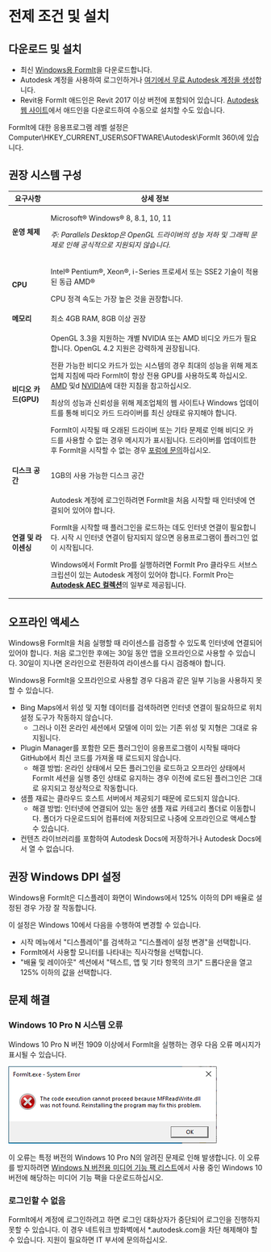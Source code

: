 # 전제 조건 및 설치

## 다운로드 및 설치

* 최신 [Windows용 FormIt](https://formit.autodesk.com/page/download)을 다운로드합니다.
* Autodesk 계정을 사용하여 로그인하거나 [여기에서 무료 Autodesk 계정을 생성](https://accounts.autodesk.com)합니다.
* Revit용 FormIt 애드인은 Revit 2017 이상 버전에 포함되어 있습니다. [Autodesk 웹 사이트](https://formit.autodesk.com/page/formit-revit)에서 애드인을 다운로드하여 수동으로 설치할 수도 있습니다.

FormIt에 대한 응용프로그램 레벨 설정은 Computer\\HKEY_CURRENT_USER\\SOFTWARE\\Autodesk\\FormIt 360\\에 있습니다.

## 권장 시스템 구성

| 요구사항                    | 상세 정보                                                                                                                                                                                                                                                                                                                                                                                                                                                                                                                                                                                                                                                                                                                                                                                                                                                                                                                 |
| ------------------------------ | ----------------------------------------------------------------------------------------------------------------------------------------------------------------------------------------------------------------------------------------------------------------------------------------------------------------------------------------------------------------------------------------------------------------------------------------------------------------------------------------------------------------------------------------------------------------------------------------------------------------------------------------------------------------------------------------------------------------------------------------------------------------------------------------------------------------------------------------------------------------------------------------------------------------------- |
| **운영 체제**           | <p>Microsoft® Windows® 8, 8.1, 10, 11</p><p><em>주: Parallels Desktop은 OpenGL 드라이버의 성능 저하 및 그래픽 문제로 인해 공식적으로 지원되지 않습니다.</em></p>                                                                                                                                                                                                                                                                                                                                                                                                                                                                                                                                                                                                                                                                                                                                     |
| **CPU**                        | <p>Intel® Pentium®, Xeon®, i-Series 프로세서 또는 SSE2 기술이 적용된 동급 AMD®</p><p>CPU 정격 속도는 가장 높은 것을 권장합니다.</p>                                                                                                                                                                                                                                                                                                                                                                                                                                                                                                                                                                                                                                                                                                                                                                    |
| **메모리**                     | 최소 4GB RAM, 8GB 이상 권장                                                                                                                                                                                                                                                                                                                                                                                                                                                                                                                                                                                                                                                                                                                                                                                                                                                                            |
| **비디오 카드(GPU)**           | <p>OpenGL 3.3을 지원하는 개별 NVIDIA 또는 AMD 비디오 카드가 필요합니다. OpenGL 4.2 지원은 강력하게 권장됩니다.</p><p>전환 가능한 비디오 카드가 있는 시스템의 경우 최대의 성능을 위해 제조업체 지침에 따라 FormIt이 항상 전용 GPU를 사용하도록 하십시오. <a href="https://www.amd.com/en/support/kb/faq/dh-017">AMD</a> 및d <a href="http://nvidia.custhelp.com/app/answers/detail/a_id/2615/kw/manage%203d%20settings/related/1">NVIDIA</a>에 대한 지침을 참고하십시오.</p><p>최상의 성능과 신뢰성을 위해 제조업체의 웹 사이트나 Windows 업데이트를 통해 비디오 카드 드라이버를 최신 상태로 유지해야 합니다.</p><p>FormIt이 시작될 때 오래된 드라이버 또는 기타 문제로 인해 비디오 카드를 사용할 수 없는 경우 메시지가 표시됩니다. 드라이버를 업데이트한 후 FormIt을 시작할 수 없는 경우 <a href="https://forums.autodesk.com/t5/formit-forum/bd-p/142">포럼에 문의</a>하십시오.</p> |
| **디스크 공간**                 | 1GB의 사용 가능한 디스크 공간                                                                                                                                                                                                                                                                                                                                                                                                                                                                                                                                                                                                                                                                                                                                                                                                                                                                                                   |
| **연결 및 라이센싱** | <p>Autodesk 계정에 로그인하려면 FormIt을 처음 시작할 때 인터넷에 연결되어 있어야 합니다.</p><p>FormIt을 시작할 때 플러그인을 로드하는 데도 인터넷 연결이 필요합니다. 시작 시 인터넷 연결이 탐지되지 않으면 응용프로그램이 플러그인 없이 시작됩니다.</p><p>Windows에서 FormIt Pro를 실행하려면 FormIt Pro 클라우드 서브스크립션이 있는 Autodesk 계정이 있어야 합니다. FormIt Pro는 <a href="https://www.autodesk.com/collections/architecture-engineering-construction/overview"><strong>Autodesk AEC 컬렉션</strong></a>의 일부로 제공됩니다.</p>                                                                                                                                                                                                                                                                                                   |

## 오프라인 액세스

Windows용 FormIt을 처음 실행할 때 라이센스를 검증할 수 있도록 인터넷에 연결되어 있어야 합니다. 처음 로그인한 후에는 30일 동안 앱을 오프라인으로 사용할 수 있습니다. 30일이 지나면 온라인으로 전환하여 라이센스를 다시 검증해야 합니다.

Windows용 FormIt을 오프라인으로 사용할 경우 다음과 같은 일부 기능을 사용하지 못할 수 있습니다.

* Bing Maps에서 위성 및 지형 데이터를 검색하려면 인터넷 연결이 필요하므로 위치 설정 도구가 작동하지 않습니다.
  * 그러나 이전 온라인 세션에서 모델에 이미 있는 기존 위성 및 지형은 그대로 유지됩니다.
* Plugin Manager를 포함한 모든 플러그인이 응용프로그램이 시작될 때마다 GitHub에서 최신 코드를 가져올 때 로드되지 않습니다.
  * 해결 방법: 온라인 상태에서 모든 플러그인을 로드하고 오프라인 상태에서 FormIt 세션을 실행 중인 상태로 유지하는 경우 이전에 로드된 플러그인은 그대로 유지되고 정상적으로 작동합니다.
* 샘플 재료는 클라우드 호스트 서버에서 제공되기 때문에 로드되지 않습니다.
  * 해결 방법: 인터넷에 연결되어 있는 동안 샘플 재료 카테고리 폴더로 이동합니다. 폴더가 다운로드되어 컴퓨터에 저장되므로 나중에 오프라인으로 액세스할 수 있습니다.
* 컨텐츠 라이브러리를 포함하여 Autodesk Docs에 저장하거나 Autodesk Docs에서 열 수 없습니다.

## 권장 Windows DPI 설정

Windows용 FormIt은 디스플레이 화면이 Windows에서 125% 이하의 DPI 배율로 설정된 경우 가장 잘 작동합니다.

이 설정은 Windows 10에서 다음을 수행하여 변경할 수 있습니다.

* 시작 메뉴에서 "디스플레이"를 검색하고 "디스플레이 설정 변경"을 선택합니다.
* FormIt에서 사용할 모니터를 나타내는 직사각형을 선택합니다.
* "배율 및 레이아웃" 섹션에서 "텍스트, 앱 및 기타 항목의 크기" 드롭다운을 열고 125% 이하의 값을 선택합니다.

## 문제 해결

### Windows 10 Pro N 시스템 오류

Windows 10 Pro N 버전 1909 이상에서 FormIt을 실행하는 경우 다음 오류 메시지가 표시될 수 있습니다.

![Windows 10의 FormIt.exe 시스템 오류](<../.gitbook/assets/windows 10 error message.png>)

이 오류는 특정 버전의 Windows 10 Pro N의 알려진 문제로 인해 발생합니다. 이 오류를 방지하려면 [Windows N 버전용 미디어 기능 팩 리스트](https://support.microsoft.com/ko-kr/topic/media-feature-pack-list-for-windows-n-editions-c1c6fffa-d052-8338-7a79-a4bb980a700a)에서 사용 중인 Windows 10 버전에 해당하는 미디어 기능 팩을 다운로드하십시오.

### 로그인할 수 없음

FormIt에서 계정에 로그인하려고 하면 로그인 대화상자가 중단되어 로그인을 진행하지 못할 수 있습니다. 이 경우 네트워크 방화벽에서 *.autodesk.com을 차단 해제해야 할 수 있습니다. 지원이 필요하면 IT 부서에 문의하십시오.
